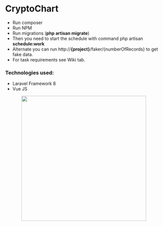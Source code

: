 # CryptoChart


- Run composer
- Run NPM
- Run migrations (**php artisan migrate**)
 - Then you need to start the schedule with command php artisan **schedule:work**
 - Alternate you can run http://**{project}**/faker/{numberOfRecords} to get fake data.
 - For task requirements see Wiki tab.

### Technologies used:
- Laravel Framework 8
- Vue JS
<p align="center"><a href="https://laravel.com" target="_blank"><img src="https://raw.githubusercontent.com/laravel/art/master/logo-lockup/5%20SVG/2%20CMYK/1%20Full%20Color/laravel-logolockup-cmyk-red.svg" width="400"></a></p>
